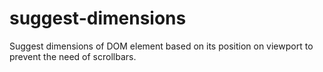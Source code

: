 # suggest-dimensions
Suggest dimensions of DOM element based on its position on viewport to prevent the need of scrollbars.
